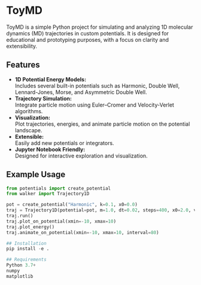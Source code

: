 # ToyMD

ToyMD is a simple Python project for simulating and analyzing 1D molecular dynamics (MD) trajectories in custom potentials. It is designed for educational and prototyping purposes, with a focus on clarity and extensibility.

## Features

- **1D Potential Energy Models:**  
  Includes several built-in potentials such as Harmonic, Double Well, Lennard-Jones, Morse, and Asymmetric Double Well.  
- **Trajectory Simulation:**  
  Integrate particle motion using Euler–Cromer and Velocity-Verlet algorithms.
- **Visualization:**  
  Plot trajectories, energies, and animate particle motion on the potential landscape.
- **Extensible:**  
  Easily add new potentials or integrators.
- **Jupyter Notebook Friendly:**  
  Designed for interactive exploration and visualization.

## Example Usage

```python
from potentials import create_potential
from walker import Trajectory1D

pot = create_potential("Harmonic", k=0.1, x0=0.0)
traj = Trajectory1D(potential=pot, m=1.0, dt=0.02, steps=400, x0=2.0, v0=0.0, integrator="velocity_verlet")
traj.run()
traj.plot_on_potential(xmin=-10, xmax=10)
traj.plot_energy()
traj.animate_on_potential(xmin=-10, xmax=10, interval=80)

## Installation
pip install -e .

## Requirements
Python 3.7+
numpy
matplotlib
